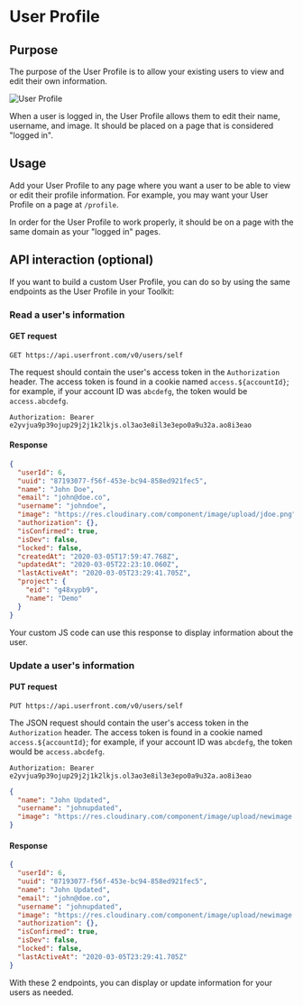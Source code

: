 # User Profile

## Purpose

The purpose of the User Profile is to allow your existing users to view and edit their own information.

![User Profile](https://res.cloudinary.com/component/image/upload/w_300/v1582158893/profile_kbeaou.png)

When a user is logged in, the User Profile allows them to edit their name, username, and image. It should be placed on a page that is considered "logged in".

## Usage

Add your User Profile to any page where you want a user to be able to view or edit their profile information. For example, you may want your User Profile on a page at `/profile`.

In order for the User Profile to work properly, it should be on a page with the same domain as your "logged in" pages.

## API interaction (optional)

If you want to build a custom User Profile, you can do so by using the same endpoints as the User Profile in your Toolkit:

### Read a user's information

#### GET request

```
GET https://api.userfront.com/v0/users/self
```

The request should contain the user's access token in the `Authorization` header. The access token is found in a cookie named `access.${accountId}`; for example, if your account ID was `abcdefg`, the token would be `access.abcdefg`.

```
Authorization: Bearer e2yvjua9p39ojup29j2j1k2lkjs.ol3ao3e8il3e3epo0a9u32a.ao8i3eao
```

#### Response

```json
{
  "userId": 6,
  "uuid": "87193077-f56f-453e-bc94-858ed921fec5",
  "name": "John Doe",
  "email": "john@doe.co",
  "username": "johndoe",
  "image": "https://res.cloudinary.com/component/image/upload/jdoe.png",
  "authorization": {},
  "isConfirmed": true,
  "isDev": false,
  "locked": false,
  "createdAt": "2020-03-05T17:59:47.768Z",
  "updatedAt": "2020-03-05T22:23:10.060Z",
  "lastActiveAt": "2020-03-05T23:29:41.705Z",
  "project": {
    "eid": "g48xypb9",
    "name": "Demo"
  }
}
```

Your custom JS code can use this response to display information about the user.

### Update a user's information

#### PUT request

```
PUT https://api.userfront.com/v0/users/self
```

The JSON request should contain the user's access token in the `Authorization` header. The access token is found in a cookie named `access.${accountId}`; for example, if your account ID was `abcdefg`, the token would be `access.abcdefg`.

```
Authorization: Bearer e2yvjua9p39ojup29j2j1k2lkjs.ol3ao3e8il3e3epo0a9u32a.ao8i3eao
```

```json
{
  "name": "John Updated",
  "username": "johnupdated",
  "image": "https://res.cloudinary.com/component/image/upload/newimage.png"
}
```

#### Response

```json
{
  "userId": 6,
  "uuid": "87193077-f56f-453e-bc94-858ed921fec5",
  "name": "John Updated",
  "email": "john@doe.co",
  "username": "johnupdated",
  "image": "https://res.cloudinary.com/component/image/upload/newimage.png",
  "authorization": {},
  "isConfirmed": true,
  "isDev": false,
  "locked": false,
  "lastActiveAt": "2020-03-05T23:29:41.705Z"
}
```

With these 2 endpoints, you can display or update information for your users as needed.
